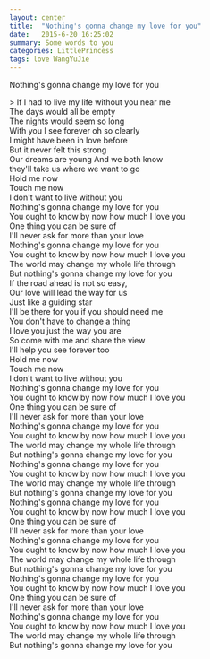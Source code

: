 ```yaml
---
layout: center
title:  "Nothing's gonna change my love for you"
date:   2015-6-20 16:25:02
summary: Some words to you
categories: LittlePrincess
tags: love WangYuJie
---
```


<span class="blue">Nothing's gonna change my love for you</span>

<span class="green">
> If I had to live my life without you near me<br/>
The days would all be empty<br/>
The nights would seem so long<br/>
With you I see forever oh so clearly<br/>
I might have been in love before<br/>
But it never felt this strong<br/>
Our dreams are young And we both know<br/>
they'll take us where we want to go<br/>
Hold me now<br/>
Touch me now<br/>
I don't want to live without you<br/>
Nothing's gonna change my love for you<br/>
You ought to know by now how much I love you<br/>
One thing you can be sure of<br/>
I'll never ask for more than your love<br/>
Nothing's gonna change my love for you<br/>
You ought to know by now how much I love you<br/>
The world may change my whole life through<br/>
But nothing's gonna change my love for you<br/>
If the road ahead is not so easy,<br/>
Our love will lead the way for us<br/>
Just like a guiding star<br/>
I'll be there for you if you should need me<br/>
You don't have to change a thing<br/>
I love you just the way you are<br/>
So come with me and share the view<br/>
I'll help you see forever too<br/>
Hold me now<br/>
Touch me now<br/>
I don't want to live without you<br/>
Nothing's gonna change my love for you<br/>
You ought to know by now how much I love you<br/>
One thing you can be sure of<br/>
I'll never ask for more than your love<br/>
Nothing's gonna change my love for you<br/>
You ought to know by now how much I love you<br/>
The world may change my whole life through<br/>
But nothing's gonna change my love for you<br/>
Nothing's gonna change my love for you<br/>
You ought to know by now how much I love you<br/>
The world may change my whole life through<br/>
But nothing's gonna change my love for you<br/>
Nothing's gonna change my love for you<br/>
You ought to know by now how much I love you<br/>
One thing you can be sure of<br/>
I'll never ask for more than your love<br/>
Nothing's gonna change my love for you<br/>
You ought to know by now how much I love you<br/>
The world may change my whole life through<br/>
But nothing's gonna change my love for you<br/>
Nothing's gonna change my love for you<br/>
You ought to know by now how much I love you<br/>
One thing you can be sure of<br/>
I'll never ask for more than your love<br/>
Nothing's gonna change my love for you<br/>
You ought to know by now how much I love you<br/>
The world may change my whole life through<br/>
But nothing's gonna change my love for you<br/>

</span>
